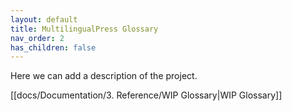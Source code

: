 ```yaml
---
layout: default
title: MultilingualPress Glossary
nav_order: 2
has_children: false
---
```


Here we can add a description of the project.

[[docs/Documentation/3. Reference/WIP Glossary|WIP Glossary]]
